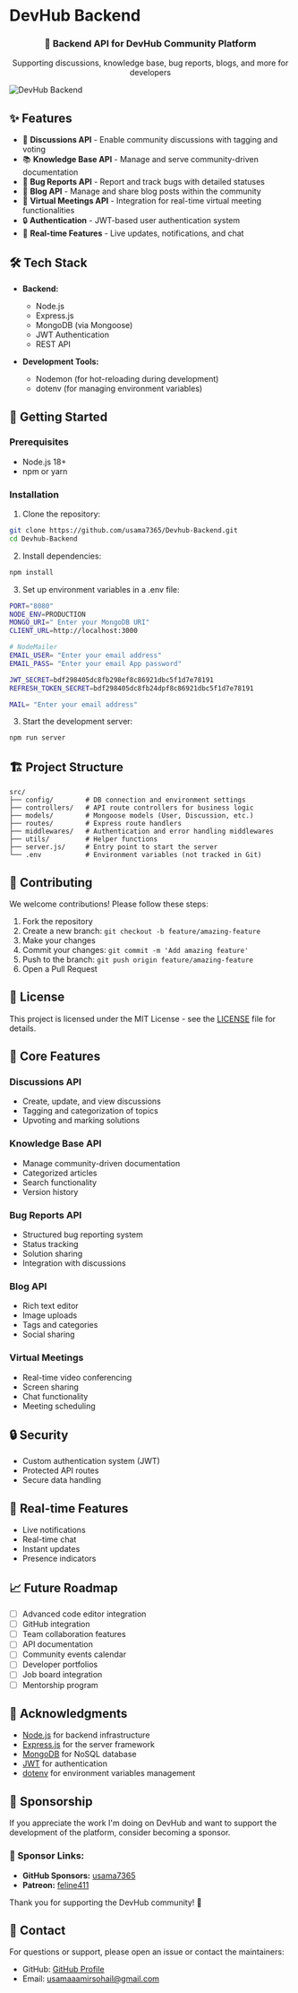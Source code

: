 # DevHub Backend


<div align="center">
  <h3>🚀 Backend API for DevHub Community Platform</h3>
  <p>Supporting discussions, knowledge base, bug reports, blogs, and more for developers</p>
</div>

![DevHub Backend](https://fiverr-res.cloudinary.com/images/q_auto,f_auto/gigs/183049463/original/f80bb7103da0c12975e8d53b7008fda745f90dd0/develop-backend-rest-api-with-nodejs-express-mongodb.jpg)

## ✨ Features

- 💬 **Discussions API** - Enable community discussions with tagging and voting
- 📚 **Knowledge Base API** - Manage and serve community-driven documentation
- 🐛 **Bug Reports API** - Report and track bugs with detailed statuses
- 📝 **Blog API** - Manage and share blog posts within the community
- 🎥 **Virtual Meetings API** - Integration for real-time virtual meeting functionalities
- 🔒 **Authentication** - JWT-based user authentication system
- 🌙 **Real-time Features** - Live updates, notifications, and chat

## 🛠️ Tech Stack

- **Backend:**
  - Node.js
  - Express.js
  - MongoDB (via Mongoose)
  - JWT Authentication
  - REST API

- **Development Tools:**
  - Nodemon (for hot-reloading during development)
  - dotenv (for managing environment variables)


## 🚀 Getting Started

### Prerequisites

- Node.js 18+
- npm or yarn

### Installation

1. Clone the repository:
```bash
git clone https://github.com/usama7365/Devhub-Backend.git
cd Devhub-Backend

```

2. Install dependencies:
```bash
npm install
```

3. Set up environment variables in a .env file:
```bash
PORT="8080"
NODE_ENV=PRODUCTION
MONGO_URI=" Enter your MongoDB URI"
CLIENT_URL=http://localhost:3000

# NodeMailer
EMAIL_USER= "Enter your email address"
EMAIL_PASS= "Enter your email App password"

JWT_SECRET=bdf298405dc8fb298ef8c86921dbc5f1d7e78191
REFRESH_TOKEN_SECRET=bdf298405dc8fb24dpf8c86921dbc5f1d7e78191

MAIL= "Enter your email address"

```


3. Start the development server:
```bash
npm run server
```

## 🏗️ Project Structure

```
src/
├── config/        # DB connection and environment settings
├── controllers/   # API route controllers for business logic
├── models/        # Mongoose models (User, Discussion, etc.)
├── routes/        # Express route handlers
├── middlewares/   # Authentication and error handling middlewares
├── utils/         # Helper functions
├── server.js/     # Entry point to start the server
└── .env           # Environment variables (not tracked in Git)

```

## 🤝 Contributing

We welcome contributions! Please follow these steps:

1. Fork the repository
2. Create a new branch: `git checkout -b feature/amazing-feature`
3. Make your changes
4. Commit your changes: `git commit -m 'Add amazing feature'`
5. Push to the branch: `git push origin feature/amazing-feature`
6. Open a Pull Request

## 📝 License

This project is licensed under the MIT License - see the [LICENSE](LICENSE) file for details.

## 🌟 Core Features

### Discussions API
- Create, update, and view discussions
- Tagging and categorization of topics
- Upvoting and marking solutions

### Knowledge Base API
- Manage community-driven documentation
- Categorized articles
- Search functionality
- Version history

### Bug Reports API
- Structured bug reporting system
- Status tracking
- Solution sharing
- Integration with discussions

### Blog API
- Rich text editor
- Image uploads
- Tags and categories
- Social sharing

### Virtual Meetings
- Real-time video conferencing
- Screen sharing
- Chat functionality
- Meeting scheduling

## 🔒 Security

- Custom authentication system (JWT)
- Protected API routes
- Secure data handling

## 🔄 Real-time Features

- Live notifications
- Real-time chat
- Instant updates
- Presence indicators

## 📈 Future Roadmap

- [ ] Advanced code editor integration
- [ ] GitHub integration
- [ ] Team collaboration features
- [ ] API documentation
- [ ] Community events calendar
- [ ] Developer portfolios
- [ ] Job board integration
- [ ] Mentorship program

## 💖 Acknowledgments

- [Node.js](https://nodejs.org/en) for backend infrastructure
- [Express.js](https://expressjs.com) for the server framework
- [MongoDB](https://www.mongodb.com) for NoSQL database
- [JWT](https://jwt.io) for authentication
- [dotenv](https://www.npmjs.com/package/dotenv) for environment variables management

## 💸 Sponsorship

If you appreciate the work I'm doing on DevHub and want to support the development of the platform, consider becoming a sponsor.

### 💖 Sponsor Links:
- **GitHub Sponsors:** [usama7365](https://github.com/sponsors/usama7365)
- **Patreon:** [feline411](https://www.patreon.com/feline411)

Thank you for supporting the DevHub community! 🙏


## 📧 Contact

For questions or support, please open an issue or contact the maintainers:

- GitHub: [GitHub Profile](https://github.com/usama7365)
- Email: usamaaamirsohail@gmail.com
